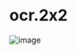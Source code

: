 # ocr.2x2

![image](https://github.com/thegreatartem/ocr.2x2/assets/39244593/36106d0b-e0eb-4aa6-981d-f2b8c070a851)
